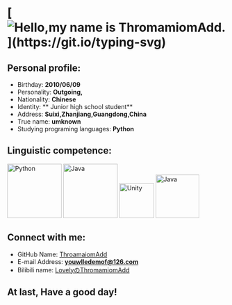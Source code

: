 # [![Hello,my name is ThromamiomAdd.](https://readme-typing-svg.demolab.com?font=Fira+Code&weight=200&size=30&duration=4000&pause=1000&center=%E9%94%99%E8%AF%AF%E7%9A%84&vCenter=%E9%94%99%E8%AF%AF%E7%9A%84&repeat=%E7%9C%9F%E5%AE%9E%E7%9A%84&random=%E9%94%99%E8%AF%AF%E7%9A%84&width=460&height=55&lines=Hello%2Cmy+name+is+ThromamiomAdd.)](https://git.io/typing-svg)

## Personal profile:

* Birthday: **2010/06/09**
* Personality: **Outgoing,**
* Nationality: **Chinese**
* Identity: \*\* Junior high school student\*\*
* Address: **Suixi,Zhanjiang,Guangdong,China**
* True name: **umknown**
* Studying programing languages: **Python**

## Linguistic competence:

<a href="https://www.python.org"><img src="https://images.sj33.cn/uploads/202005/7-200525101140K8.png" alt="Python" width="125"></a> <a href="https://www.java.com/zh-CN/"><img src="https://logos-download.com/wp-content/uploads/2016/10/Java_logo_icon.png" alt="Java" width="125"></a> <a href="https://unity.com/"><img src="https://www.vectorlogo.zone/logos/unity3d/unity3d-icon.svg" alt="Unity" width="80"></a> <a href="https://www.java.com/zh-CN/"><img src="https://logos-download.com/wp-content/uploads/2017/07/HTML5_badge.png" alt="Java" width="100"></a>

## Connect with me:

* GitHub Name: [ThroamaiomAdd](https://github.com/ThromamiomAdd)
* E-mail Address: **youwlledemof@126.com**
* Bilibili name: [LovelyのThromamiomAdd](Lovely%E3%81%AEThromamiomAdd)

## At last, **Have a good day!**